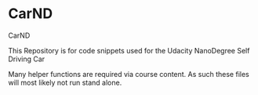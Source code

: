 # CarND
CarND

This Repository is for code snippets used for the Udacity NanoDegree Self Driving Car

Many helper functions are required via course content.  As such these files will most likely not run stand alone.
